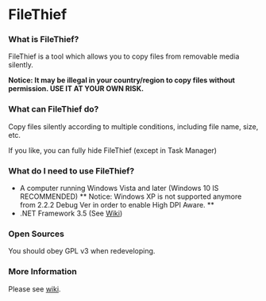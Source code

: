 # FileThief
### What is FileThief?
FileThief is a tool which allows you to copy files from removable media silently.

**Notice: It may be illegal in your country/region to copy files without permission. USE IT AT YOUR OWN RISK.**

### What can FileThief do?
Copy files silently according to multiple conditions, including file name, size, etc.

If you like, you can fully hide FileThief (except in Task Manager)

### What do I need to use FileThief?
- A computer running Windows Vista and later (Windows 10 IS RECOMMENDED)
** Notice: Windows XP is not supported anymore from 2.2.2 Debug Ver in order to enable High DPI Aware. **
- .NET Framework 3.5 (See [Wiki](https://github.com/Robotxm/FileThief/wiki/System-Requirements "Wiki"))

### Open Sources
You should obey GPL v3 when redeveloping.

### More Information
Please see [wiki](https://github.com/Robotxm/FileThief/wiki).
